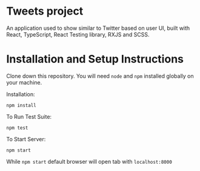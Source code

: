 # Tweets project

An application used to show similar to Twitter based on user UI, built with React, TypeScript, React Testing library, RXJS  and SCSS.

# Installation and Setup Instructions

Clone down this repository. You will need `node` and `npm` installed globally on your machine.  

Installation:

`npm install`  

To Run Test Suite:  

`npm test`  

To Start Server:

`npm start`  

While `npm start` default browser will open tab with `localhost:8000`  


